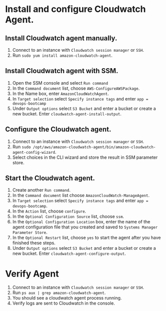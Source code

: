 # Install and configure Cloudwatch Agent.

## Install Cloudwatch agent manually.
1. Connect to an instance with `Cloudwatch session manager` or `SSH`.
2. Run `sudo yum install amazon-cloudwatch-agent`.

## Install Cloudwatch agent with SSM.
1. Open the SSM console and select `Run command`
2. In the `Command document` list, choose `AWS-ConfigureAWSPackage`.
3. In the Name box, enter `AmazonCloudWatchAgent`.
4. In `Target selection` select `Specify instance tags` and enter `app = devops-bootcamp`
5. Under `Output options` select `S3 Bucket` and enter a bucket or create a new bucket.  Enter `cloudwatch-agent-install-output`.

## Configure the Cloudwatch agent.
1. Connect to an instance with `Cloudwatch session manager` or `SSH`.
2. Run `sudo /opt/aws/amazon-cloudwatch-agent/bin/amazon-cloudwatch-agent-config-wizard`.
3. Select choices in the CLI wizard and store the result in SSM parameter store.

## Start the Cloudwatch agent.
1. Create another `Run command`.
2. In the `Command document` list choose `AmazonCloudWatch-ManageAgent`.
3. In `Target selection` select `Specify instance tags` and enter `app = devops-bootcamp`.
4. In the `Action` list, choose `configure`.
5. In the `Optional Configuration Source` list, choose `ssm`.
6. In the `Optional Configuration Location` box, enter the name of the agent configuration file that you created and saved to `Systems Manager Parameter Store`.
7. In the `Optional Restart` list, choose `yes` to start the agent after you have finished these steps.
8. Under `Output options` select `S3 Bucket` and enter a bucket or create a new bucket.  Enter `cloudwatch-agent-configure-output`.

# Verify Agent
1. Connect to an instance with `Cloudwatch session manager` or `SSH`.
2. Run `ps aux | grep amazon-cloudwatch-agent`.
3. You should see a cloudwatch agent process running.
4. Verify logs are sent to Cloudwatch in the console.
